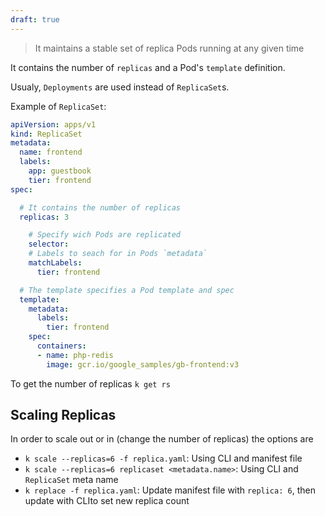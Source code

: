 ```yaml
---
draft: true
---
```


> It maintains a stable set of replica Pods running at any given time

It contains the number of `replicas` and a Pod's `template` definition.

Usualy, `Deployments` are used instead of `ReplicaSet`s.

Example of `ReplicaSet`:

```yaml
apiVersion: apps/v1
kind: ReplicaSet
metadata:
  name: frontend
  labels:
    app: guestbook
    tier: frontend
spec:

  # It contains the number of replicas
  replicas: 3

    # Specify wich Pods are replicated
    selector:
    # Labels to seach for in Pods `metadata`
    matchLabels:
      tier: frontend

  # The template specifies a Pod template and spec
  template:
    metadata:
      labels:
        tier: frontend
    spec:
      containers:
      - name: php-redis
        image: gcr.io/google_samples/gb-frontend:v3
```

To get the number of replicas `k get rs`

## Scaling Replicas

In order to scale out or in (change the number of replicas) the options are

- `k scale --replicas=6 -f replica.yaml`: Using CLI and manifest file
- `k scale --replicas=6 replicaset <metadata.name>`: Using CLI and `ReplicaSet` meta name
- `k replace -f replica.yaml`: Update manifest file with `replica: 6`, then update with CLIto set new replica count


